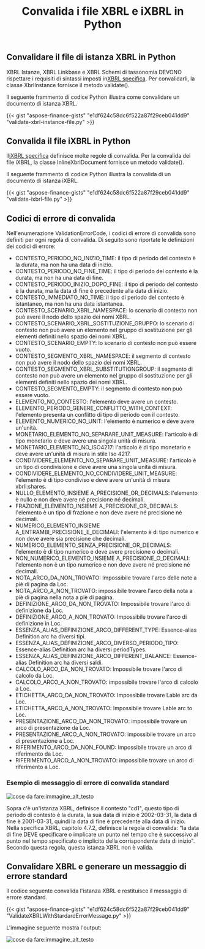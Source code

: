 ﻿---
title: Convalida i file XBRL e iXBRL in Python
linktitle: Convalida i file XBRL e iXBRL
keywords: xbrl taxonomy,xbrl,ixbrl,xbrl linkbases,xbrl Instances
description: Python Finance La biblioteca API può convalidare i file XBRL e iXBRL. Consultare i codici di esempio forniti in questo articolo per ulteriori informazioni.
type: docs
weight: 30
url: /it/python-net/validate-xbrl-and-ixbrl-files/
---
## **Convalidare il file di istanza XBRL in Python**
 XBRL Istanze, XBRL Linkbase e XBRL Schemi di tassonomia DEVONO rispettare i requisiti di sintassi imposti in[XBRL specifica](http://www.xbrl.org/Specification/XBRL-2.1/REC-2003-12-31/XBRL-2.1-REC-2003-12-31+corrected-errata-2013-02-20.html). Per convalidarli, la classe XbrlInstance fornisce il metodo validate().

Il seguente frammento di codice Python illustra come convalidare un documento di istanza XBRL.

{{< gist "aspose-finance-gists" "e1df624c58dc6f522a87f29ceb041dd9" "validate-xbrl-instance-file.py" >}}
## **Convalida il file iXBRL in Python**
 Il[iXBRL specifica](http://www.xbrl.org/specification/inlinexbrl-part1/rec-2013-11-18/inlinexbrl-part1-rec-2013-11-18.html) definisce molte regole di convalida. Per la convalida dei file iXBRL, la classe InlineXbrlDocument fornisce un metodo validate().

Il seguente frammento di codice Python illustra la convalida di un documento di istanza iXBRL.

{{< gist "aspose-finance-gists" "e1df624c58dc6f522a87f29ceb041dd9" "validate-ixbrl-file.py" >}}
## **Codici di errore di convalida**
 Nell'enumerazione ValidationErrorCode, i codici di errore di convalida sono definiti per ogni regola di convalida.
Di seguito sono riportate le definizioni dei codici di errore:

- CONTESTO_PERIODO_NO_INIZIO_TIME: il tipo di periodo del contesto è la durata, ma non ha una data di inizio.
- CONTESTO_PERIODO_NO_FINE_TIME: il tipo di periodo del contesto è la durata, ma non ha una data di fine.
- CONTESTO_PERIODO_INIZIO_DOPO_FINE: il tipo di periodo del contesto è la durata, ma la data di fine è precedente alla data di inizio.
- CONTESTO_IMMEDIATO_NO_TIME: il tipo di periodo del contesto è istantaneo, ma non ha una data istantanea.
- CONTESTO_SCENARIO_XBRL_NAMESPACE: lo scenario di contesto non può avere il nodo dello spazio dei nomi XBRL.
- CONTESTO_SCENARIO_XBRL_SOSTITUZIONE_GRUPPO: lo scenario di contesto non può avere un elemento nel gruppo di sostituzione per gli elementi definiti nello spazio dei nomi XBRL.
- CONTESTO_SCENARIO_EMPTY: lo scenario di contesto non può essere vuoto.
- CONTESTO_SEGMENTO_XBRL_NAMESPACE: il segmento di contesto non può avere il nodo dello spazio dei nomi XBRL.
- CONTESTO_SEGMENTO_XBRL_SUBSTITUTIONGROUP: il segmento di contesto non può avere un elemento nel gruppo di sostituzione per gli elementi definiti nello spazio dei nomi XBRL.
- CONTESTO_SEGMENTO_EMPTY: il segmento di contesto non può essere vuoto.
- ELEMENTO_NO_CONTESTO: l'elemento deve avere un contesto.
- ELEMENTO_PERIODO_GENERE_CONFLITTO_WITH_CONTEXT: l'elemento presenta un conflitto di tipo di periodo con il contesto.
- ELEMENTO_NUMERICO_NO_UNIT: l'elemento è numerico e deve avere un'unità.
- MONETARIO_ELEMENTO_NO_SEPARARE_UNIT_MEASURE: l'articolo è di tipo monetario e deve avere una singola unità di misura.
- MONETARIO_ELEMENTO_NO_ISO4217: l'articolo è di tipo monetario e deve avere un'unità di misura in stile Iso 4217.
- CONDIVIDERE_ELEMENTO_NO_SEPARARE_UNIT_MEASURE: l'articolo è un tipo di condivisione e deve avere una singola unità di misura.
- CONDIVIDERE_ELEMENTO_NO_CONDIVIDERE_UNIT_MEASURE: l'elemento è di tipo condiviso e deve avere un'unità di misura xbrli:shares.
- NULLO_ELEMENTO_INSIEME A_PRECISIONE_OR_DECIMALS: l'elemento è nullo e non deve avere né precisione né decimali.
- FRAZIONE_ELEMENTO_INSIEME A_PRECISIONE_OR_DECIMALS: l'elemento è un tipo di frazione e non deve avere né precisione né decimali.
- NUMERICO_ELEMENTO_INSIEME A_ENTRAMBI_PRECISIONE_E_DECIMALI: l'elemento è di tipo numerico e non deve avere sia precisione che decimali.
- NUMERICO_ELEMENTO_SENZA_PRECISIONE_OR_DECIMALS: l'elemento è di tipo numerico e deve avere precisione o decimali.
- NON_NUMERICO_ELEMENTO_INSIEME A_PRECISIONE_O_DECIMALI: l'elemento non è un tipo numerico e non deve avere né precisione né decimali.
- NOTA_ARCO_DA_NON_TROVATO: Impossibile trovare l'arco delle note a piè di pagina da Loc.
- NOTA_ARCO_A_NON_TROVATO: impossibile trovare l'arco della nota a piè di pagina nella nota a piè di pagina.
- DEFINIZIONE_ARCO_DA_NON_TROVATO: Impossibile trovare l'arco di definizione da Loc.
- DEFINIZIONE_ARCO_A_NON_TROVATO: Impossibile trovare l'arco di definizione in Loc.
- ESSENZA_ALIAS_DEFINIZIONE_ARCO_DIFFERENT_TYPE: Essence-alias Definition arc ha diversi tipi.
- ESSENZA_ALIAS_DEFINIZIONE_ARCO_DIVERSO_PERIODO_TIPO: Essence-alias Definition arc ha diversi periodTypes.
- ESSENZA_ALIAS_DEFINIZIONE_ARCO_DIFFERENT_BALANCE: Essence-alias Definition arc ha diversi saldi.
- CALCOLO_ARCO_DA_NON_TROVATO: Impossibile trovare l'arco di calcolo da Loc.
- CALCOLO_ARCO_A_NON_TROVATO: impossibile trovare l'arco di calcolo a Loc.
- ETICHETTA_ARCO_DA_NON_TROVATO: Impossibile trovare Lable arc da Loc.
- ETICHETTA_ARCO_A_NON_TROVATO: Impossibile trovare Lable arc to Loc.
- PRESENTAZIONE_ARCO_DA_NON_TROVATO: impossibile trovare un arco di presentazione da Loc.
- PRESENTAZIONE_ARCO_A_NON_TROVATO: impossibile trovare un arco di presentazione a Loc.
- RIFERIMENTO_ARCO_DA_NON_FOUND: Impossibile trovare un arco di riferimento da Loc.
- RIFERIMENTO_ARCO_A_NON_TROVATO: impossibile trovare un arco di riferimento a Loc.
### **Esempio di messaggio di errore di convalida standard**
![cose da fare:immagine_alt_testo](validate-xbrl-and-ixbrl-files_1.png)

Sopra c'è un'istanza XBRL, definisce il contesto "cd1", questo tipo di periodo di contesto è la durata, la sua data di inizio è 2002-03-31, la data di fine è 2001-03-31, quindi la data di fine è precedente alla data di inizio. Nella specifica XBRL, capitolo 4.7.2, definisce la regola di convalida: "la data di fine DEVE specificare o implicare un punto nel tempo che è successivo al punto nel tempo specificato o implicito della corrispondente data di inizio". Secondo questa regola, questa istanza XBRL non è valida.
## **Convalidare XBRL e generare un messaggio di errore standard**
Il codice seguente convalida l'istanza XBRL e restituisce il messaggio di errore standard.

{{< gist "aspose-finance-gists" "e1df624c58dc6f522a87f29ceb041dd9" "ValidateXBRLWithStardardErrorMessage.py" >}}

L'immagine seguente mostra l'output:

![cose da fare:immagine_alt_testo](validate-xbrl-and-ixbrl-files_2.png)



